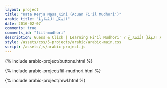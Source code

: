 ```yaml
---
layout: project
title: "Kata Kerja Masa Kini (Acuan Fi'il Mudhori')"
arabic_title: "الفِعْلُ الْمُضَارِعُ"
date: 2016-02-07
comments: true
comments_id: "fiil-mudhori"
description: Guess & Click | Learning Fi'il Mudhori' / الفِعْلُ الْمُضَارِعُ / Kata Kerja Masa Kini - Interactively
style: /assets/css/5-projects/arabic/arabic-main.css
script: /assets/js/arabic-project.js
---
```


{% include arabic-project/buttons.html %}

{% include arabic-project/fiil-mudhori.html %}

{% include arabic-project/mwl.html %}
